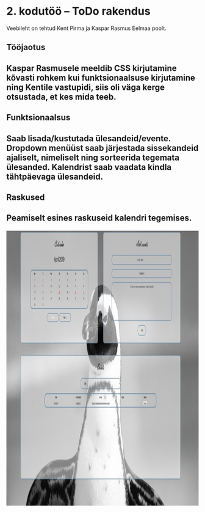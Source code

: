 <h1>2. kodutöö – ToDo rakendus</h1>
<p>Veebileht on tehtud Kent Pirma ja Kaspar Rasmus Eelmaa poolt. </p>
<h2>Tööjaotus<h2>
<p>Kaspar Rasmusele meeldib CSS kirjutamine kõvasti rohkem kui funktsionaalsuse kirjutamine ning  Kentile vastupidi, siis oli väga kerge otsustada, et kes mida teeb.</p>
<h2>Funktsionaalsus<h2>
<p>Saab lisada/kustutada ülesandeid/evente. Dropdown menüüst saab järjestada sissekandeid ajaliselt, nimeliselt ning sorteerida tegemata ülesanded. Kalendrist saab vaadata kindla tähtpäevaga ülesandeid.</p>
<h2>Raskused<h2>
<p>Peamiselt esines raskuseid kalendri tegemises.</p>
<img src="screenshot.jpg" width="1280" height="720">
